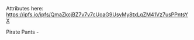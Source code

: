 Attributes here:
https://ipfs.io/ipfs/QmaZkcjBZ7v7v7cUoaG9UsyMy8txLqZM41Vz7usPPntsYX

Pirate
Pants -
